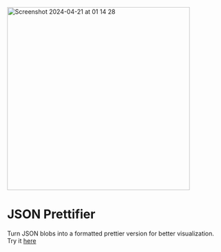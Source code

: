 <img width="424" alt="Screenshot 2024-04-21 at 01 14 28" src="https://github.com/Crazelu/tinytools/assets/58946834/56cdd7ee-c0ac-4807-90a3-ef86c62f5f53">

# JSON Prettifier

Turn JSON blobs into a formatted prettier version for better visualization. Try it [here](prettifier.luckyebere.com)
